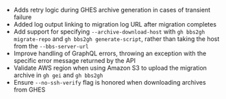 - Adds retry logic during GHES archive generation in cases of transient failure
- Added log output linking to migration log URL after migration completes
- Add support for specifying `--archive-download-host` with `gh bbs2gh migrate-repo` and `gh bbs2gh generate-script`, rather than taking the host from the `--bbs-server-url`
- Improve handling of GraphQL errors, throwing an exception with the specific error message returned by the API
- Validate AWS region when using Amazon S3 to upload the migration archive in `gh gei` and `gh bbs2gh` 
- Ensure `--no-ssh-verify` flag is honored when downloading archives from GHES

